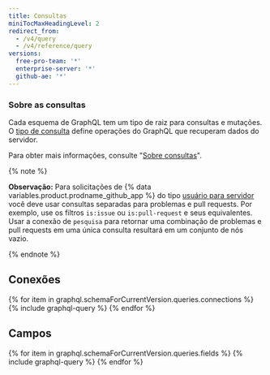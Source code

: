 ```yaml
---
title: Consultas
miniTocMaxHeadingLevel: 2
redirect_from:
  - /v4/query
  - /v4/reference/query
versions:
  free-pro-team: '*'
  enterprise-server: '*'
  github-ae: '*'
---
```


### Sobre as consultas

Cada esquema de GraphQL tem um tipo de raiz para consultas e mutações. O [tipo de consulta](https://graphql.github.io/graphql-spec/June2018/#sec-Type-System) define operações do GraphQL que recuperam dados do servidor.

Para obter mais informações, consulte "[Sobre consultas](/graphql/guides/forming-calls-with-graphql#about-queries)".

{% note %}

**Observação:** Para solicitações de {% data variables.product.prodname_github_app %} do tipo [usuário para servidor](/developers/apps/identifying-and-authorizing-users-for-github-apps#user-to-server-requests) você deve usar consultas separadas para problemas e pull requests. Por exemplo, use os filtros `is:issue` ou `is:pull-request` e seus equivalentes. Usar a conexão de `pesquisa` para retornar uma combinação de problemas e pull requests em uma única consulta resultará em um conjunto de nós vazio.

{% endnote %}

## Conexões

{% for item in graphql.schemaForCurrentVersion.queries.connections %}
  {% include graphql-query %}
{% endfor %}

## Campos

{% for item in graphql.schemaForCurrentVersion.queries.fields %}
  {% include graphql-query %}
{% endfor %}
